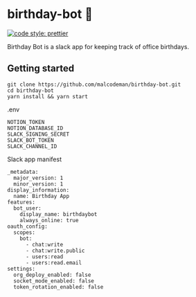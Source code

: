 # birthday-bot 🤖

[![code style: prettier](https://img.shields.io/badge/code_style-prettier-ff69b4.svg)](https://github.com/prettier/prettier)

Birthday Bot is a slack app for keeping track of office birthdays.

## Getting started

```
git clone https://github.com/malcodeman/birthday-bot.git
cd birthday-bot
yarn install && yarn start
```

.env

```
NOTION_TOKEN
NOTION_DATABASE_ID
SLACK_SIGNING_SECRET
SLACK_BOT_TOKEN
SLACK_CHANNEL_ID
```

Slack app manifest

```
_metadata:
  major_version: 1
  minor_version: 1
display_information:
  name: Birthday App
features:
  bot_user:
    display_name: birthdaybot
    always_online: true
oauth_config:
  scopes:
    bot:
      - chat:write
      - chat:write.public
      - users:read
      - users:read.email
settings:
  org_deploy_enabled: false
  socket_mode_enabled: false
  token_rotation_enabled: false
```
